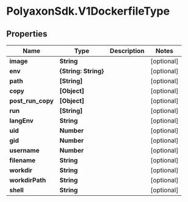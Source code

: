 # PolyaxonSdk.V1DockerfileType

## Properties

Name | Type | Description | Notes
------------ | ------------- | ------------- | -------------
**image** | **String** |  | [optional] 
**env** | **{String: String}** |  | [optional] 
**path** | **[String]** |  | [optional] 
**copy** | **[Object]** |  | [optional] 
**post_run_copy** | **[Object]** |  | [optional] 
**run** | **[String]** |  | [optional] 
**langEnv** | **String** |  | [optional] 
**uid** | **Number** |  | [optional] 
**gid** | **Number** |  | [optional] 
**username** | **Number** |  | [optional] 
**filename** | **String** |  | [optional] 
**workdir** | **String** |  | [optional] 
**workdirPath** | **String** |  | [optional] 
**shell** | **String** |  | [optional] 


